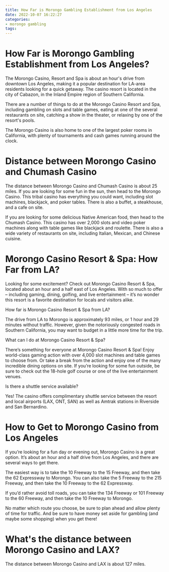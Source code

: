```yaml
---
title: How Far is Morongo Gambling Establishment from Los Angeles
date: 2022-10-07 16:22:27
categories:
- morongo gambling
tags:
---
```



#  How Far is Morongo Gambling Establishment from Los Angeles?

The Morongo Casino, Resort and Spa is about an hour's drive from downtown Los Angeles, making it a popular destination for LA-area residents looking for a quick getaway. The casino resort is located in the city of Cabazon, in the Inland Empire region of Southern California.

There are a number of things to do at the Morongo Casino Resort and Spa, including gambling on slots and table games, eating at one of the several restaurants on site, catching a show in the theater, or relaxing by one of the resort's pools.

The Morongo Casino is also home to one of the largest poker rooms in California, with plenty of tournaments and cash games running around the clock.

#  Distance between Morongo Casino and Chumash Casino

The distance between Morongo Casino and Chumash Casino is about 25 miles. If you are looking for some fun in the sun, then head to the Morongo Casino. This tribal casino has everything you could want, including slot machines, blackjack, and poker tables. There is also a buffet, a steakhouse, and a cafe on site.

If you are looking for some delicious Native American food, then head to the Chumash Casino. This casino has over 2,000 slots and video poker machines along with table games like blackjack and roulette. There is also a wide variety of restaurants on site, including Italian, Mexican, and Chinese cuisine.

#  Morongo Casino Resort & Spa: How Far from LA?

Looking for some excitement? Check out Morongo Casino Resort & Spa, located about an hour and a half east of Los Angeles. With so much to offer – including gaming, dining, golfing, and live entertainment – it’s no wonder this resort is a favorite destination for locals and visitors alike.

How far is Morongo Casino Resort & Spa from LA?

The drive from LA to Morongo is approximately 93 miles, or 1 hour and 29 minutes without traffic. However, given the notoriously congested roads in Southern California, you may want to budget in a little more time for the trip.

What can I do at Morongo Casino Resort & Spa?

There’s something for everyone at Morongo Casino Resort & Spa! Enjoy world-class gaming action with over 4,000 slot machines and table games to choose from. Or take a break from the action and enjoy one of the many incredible dining options on site. If you’re looking for some fun outside, be sure to check out the 18-hole golf course or one of the live entertainment venues.

Is there a shuttle service available?

Yes! The casino offers complimentary shuttle service between the resort and local airports (LAX, ONT, SAN) as well as Amtrak stations in Riverside and San Bernardino.

#  How to Get to Morongo Casino from Los Angeles

If you’re looking for a fun day or evening out, Morongo Casino is a great option. It’s about an hour and a half drive from Los Angeles, and there are several ways to get there.

The easiest way is to take the 10 Freeway to the 15 Freeway, and then take the 62 Expressway to Morongo. You can also take the 5 Freeway to the 215 Freeway, and then take the 10 Freeway to the 62 Expressway.

If you’d rather avoid toll roads, you can take the 134 Freeway or 101 Freeway to the 60 Freeway, and then take the 10 Freeway to Morongo.

No matter which route you choose, be sure to plan ahead and allow plenty of time for traffic. And be sure to have money set aside for gambling (and maybe some shopping) when you get there!

#  What's the distance between Morongo Casino and LAX?

The distance between Morongo Casino and LAX is about 127 miles.